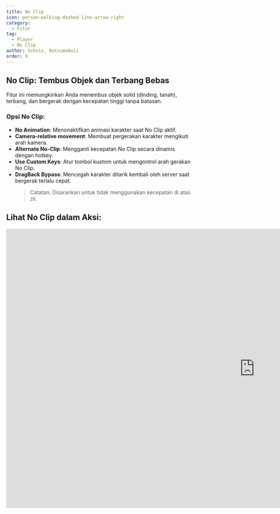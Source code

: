 ```yaml
---
title: No Clip
icon: person-walking-dashed-line-arrow-right
category:
  - Fitur
tag:
  - Player
  - No Clip
author: Schvis, NatsumeAoii
order: 9
---
```


## No Clip: Tembus Objek dan Terbang Bebas

Fitur ini memungkinkan Anda menembus objek solid (dinding, tanah), terbang, dan bergerak dengan kecepatan tinggi tanpa batasan.

### Opsi No Clip:
- **No Animation**: Menonaktifkan animasi karakter saat No Clip aktif.
- **Camera-relative movement**: Membuat pergerakan karakter mengikuti arah kamera.
- **Alternate No-Clip**: Mengganti kecepatan No Clip secara dinamis dengan hotkey.
- **Use Custom Keys**: Atur tombol kustom untuk mengontrol arah gerakan No Clip.
- **DragBack Bypass**: Mencegah karakter ditarik kembali oleh server saat bergerak terlalu cepat.
  > Catatan: Disarankan untuk tidak menggunakan kecepatan di atas `20`.

## Lihat No Clip dalam Aksi:

<div class="iframe-container"><iframe width="1328" height="747" src="https://www.youtube.com/embed/nPdq-yzBt3k?list=PL5eI1Tb64p56g27qfYk7VuFTz4FK6YrKa" title="Korepi - NoClip" frameborder="0" allow="accelerometer; autoplay; clipboard-write; encrypted-media; gyroscope; picture-in-picture; web-share" referrerpolicy="strict-origin-when-cross-origin" allowfullscreen></iframe></div>